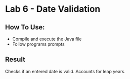 # Lab 6 - Date Validation

## How To Use:
- Compile and execute the Java file
- Follow programs prompts

## Result
Checks if an entered date is valid. Accounts for leap years.
